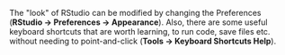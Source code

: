 The "look" of RStudio can be modified by changing the Preferences (**RStudio → Preferences → Appearance**). 
Also, there are some useful keyboard shortcuts that are worth learning, to run code, save files etc. without needing to point-and-click (**Tools → Keyboard Shortcuts Help**).
